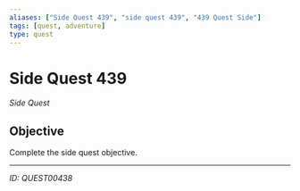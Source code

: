 ```yaml
---
aliases: ["Side Quest 439", "side quest 439", "439 Quest Side"]
tags: [quest, adventure]
type: quest
---
```


# Side Quest 439

*Side Quest*

## Objective
Complete the side quest objective.

---
*ID: QUEST00438*